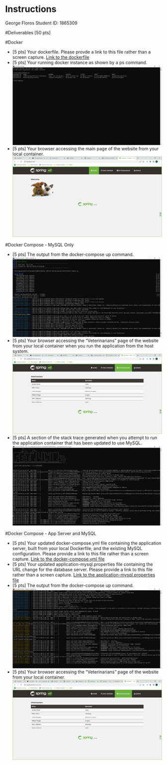 # Instructions
George Floros
Student ID: 1865309 

#Deliverables [50 pts]

#Docker
- [5 pts] Your dockerfile. Please provde a link to this file rather than a screen capture.
[Link to the dockerfile](https://github.com/gfloros1/spring-petclinic/blob/master/HW8/Dockerfile)
- [5 pts] Your running docker instance as shown by a ps command.
![](Screenshots/D2.PNG)
- [5 pts] Your browser accessing the main page of the website from your local container.
![](Screenshots/D3.PNG)


#Docker Compose - MySQL Only
- [5 pts] The output from the docker-compose up command.
![](Screenshots/MYSQL1.PNG)
- [5 pts] Your browser accessing the “Veterinarians” page of the website from your local container when you run the application from the host system.
![](Screenshots/MYSQL2.PNG)
- [5 pts] A section of the stack trace generated when you attempt to run the application container that has been updated to use MySQL.
![](Screenshots/MYSQL3.PNG)

#Docker Compose - App Server and MySQL
- [5 pts] Your updated docker-compose.yml file containing the application server, built from your local Dockerfile, and the existing MySQL configuration. Please provide a link to this file rather than a screen capture.
[Link to the docker-compose.yml file](https://github.com/gfloros1/spring-petclinic/blob/master/HW8/docker-compose.yml)
- [5 pts] Your updated application-mysql.properties file containing the URL change for the database server. Please provide a link to this file rather than a screen capture.
[Link to the application-mysql.properties file](https://github.com/gfloros1/spring-petclinic/blob/master/HW8/application-mysql.properties)
- [5 pts] The output from the docker-compose up command.
![](Screenshots/BOTH3.PNG)
- [5 pts] Your browser accessing the “Veterinarians” page of the website from your local container.
![](Screenshots/BOTH4.PNG)